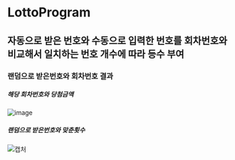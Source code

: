 LottoProgram
============
자동으로 받은 번호와 수동으로 입력한 번호를 회차번호와 비교해서 일치하는 번호 개수에 따라 등수 부여
--------------------------------------------------------------------------------------------------
### 랜덤으로 받은번호와 회차번호 결과 

##### 해당 회차번호와 당첨금액
![image](https://user-images.githubusercontent.com/62640249/86736523-91023d00-c06e-11ea-9fc0-a0db80535974.png)

##### 랜덤으로 받은번호와 맞춘횟수
![캡처](https://user-images.githubusercontent.com/62640249/86736210-4ed8fb80-c06e-11ea-9515-a7ce67314bb6.PNG)

